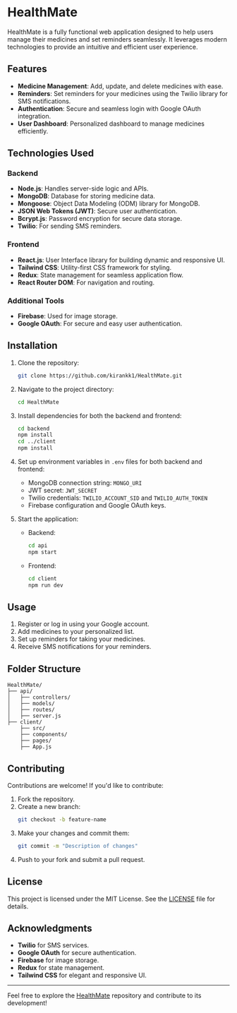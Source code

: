 # HealthMate

HealthMate is a fully functional web application designed to help users manage their medicines and set reminders seamlessly. It leverages modern technologies to provide an intuitive and efficient user experience.

## Features

- **Medicine Management**: Add, update, and delete medicines with ease.
- **Reminders**: Set reminders for your medicines using the Twilio library for SMS notifications.
- **Authentication**: Secure and seamless login with Google OAuth integration.
- **User Dashboard**: Personalized dashboard to manage medicines efficiently.

## Technologies Used

### Backend
- **Node.js**: Handles server-side logic and APIs.
- **MongoDB**: Database for storing medicine data.
- **Mongoose**: Object Data Modeling (ODM) library for MongoDB.
- **JSON Web Tokens (JWT)**: Secure user authentication.
- **Bcrypt.js**: Password encryption for secure data storage.
- **Twilio**: For sending SMS reminders.

### Frontend
- **React.js**: User Interface library for building dynamic and responsive UI.
- **Tailwind CSS**: Utility-first CSS framework for styling.
- **Redux**: State management for seamless application flow.
- **React Router DOM**: For navigation and routing.

### Additional Tools
- **Firebase**: Used for image storage.
- **Google OAuth**: For secure and easy user authentication.

## Installation

1. Clone the repository:
   ```bash
   git clone https://github.com/kirankk1/HealthMate.git
   ```

2. Navigate to the project directory:
   ```bash
   cd HealthMate
   ```

3. Install dependencies for both the backend and frontend:
   ```bash
   cd backend
   npm install
   cd ../client
   npm install
   ```

4. Set up environment variables in `.env` files for both backend and frontend:
   - MongoDB connection string: `MONGO_URI`
   - JWT secret: `JWT_SECRET`
   - Twilio credentials: `TWILIO_ACCOUNT_SID` and `TWILIO_AUTH_TOKEN`
   - Firebase configuration and Google OAuth keys.

5. Start the application:
   - Backend:
     ```bash
     cd api
     npm start
     ```
   - Frontend:
     ```bash
     cd client
     npm run dev
     ```

## Usage

1. Register or log in using your Google account.
2. Add medicines to your personalized list.
3. Set up reminders for taking your medicines.
4. Receive SMS notifications for your reminders.

## Folder Structure

```
HealthMate/
├── api/
│   ├── controllers/
│   ├── models/
│   ├── routes/
│   ├── server.js
├── client/
    ├── src/
    ├── components/
    ├── pages/
    ├── App.js
```

## Contributing

Contributions are welcome! If you'd like to contribute:
1. Fork the repository.
2. Create a new branch:
   ```bash
   git checkout -b feature-name
   ```
3. Make your changes and commit them:
   ```bash
   git commit -m "Description of changes"
   ```
4. Push to your fork and submit a pull request.

## License

This project is licensed under the MIT License. See the [LICENSE](LICENSE) file for details.

## Acknowledgments

- **Twilio** for SMS services.
- **Google OAuth** for secure authentication.
- **Firebase** for image storage.
- **Redux** for state management.
- **Tailwind CSS** for elegant and responsive UI.

---

Feel free to explore the [HealthMate](https://github.com/kirankk1/HealthMate) repository and contribute to its development!

